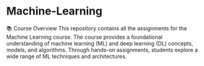 # Machine-Learning
📚 Course Overview
This repository contains all the assignments for the Machine Learning course. The course provides a foundational understanding of machine learning (ML) and deep learning (DL) concepts, models, and algorithms. Through hands-on assignments, students explore a wide range of ML techniques and architectures.
